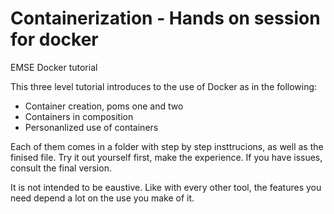 # Containerization - Hands on session for docker
EMSE Docker tutorial

This three level tutorial introduces to the use of Docker as in the following:

* Container creation, poms one and two
* Containers in composition
* Personanlized use of containers

Each of them comes in a folder with step by step insttrucions, as well as the finised file. Try it out yourself first, make the experience. If you have issues, consult the final version.

It is not intended to be eaustive. Like with every other tool, the features you need depend a lot on the use you make of it.

